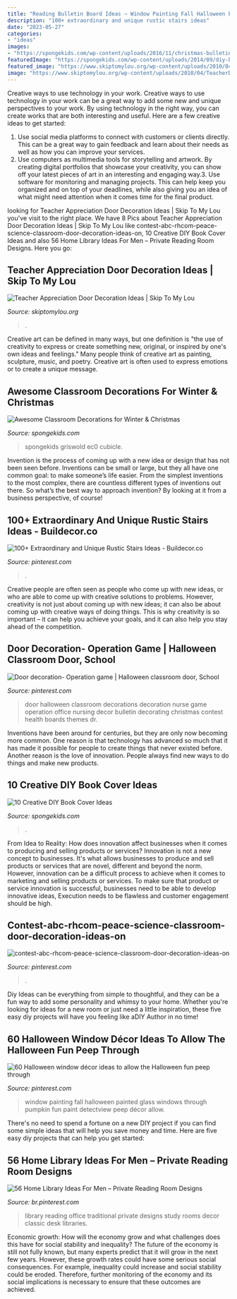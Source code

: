 ```yaml
---
title: "Reading Bulletin Board Ideas ~ Window Painting Fall Halloween Painted Glass Windows Through Pumpkin Fun Paint Detectview Peep Décor Allow"
description: "100+ extraordinary and unique rustic stairs ideas"
date: "2023-05-27"
categories:
- "ideas"
images:
- "https://spongekids.com/wp-content/uploads/2016/11/christmas-bulletin-board/13-christmas-bulletin-board-ideas.jpg"
featuredImage: "https://spongekids.com/wp-content/uploads/2014/09/diy-book-cover-ideas/4-old-books-make-great-journals.jpg"
featured_image: "https://www.skiptomylou.org/wp-content/uploads/2010/04/TeacherDoorspreadingwingsbutterflies.jpg"
image: "https://www.skiptomylou.org/wp-content/uploads/2010/04/TeacherDoorspreadingwingsbutterflies.jpg"
---
```



Creative ways to use technology in your work.
Creative ways to use technology in your work can be a great way to add some new and unique perspectives to your work. By using technology in the right way, you can create works that are both interesting and useful. Here are a few creative ideas to get started: 
1. Use social media platforms to connect with customers or clients directly. This can be a great way to gain feedback and learn about their needs as well as how you can improve your services.
2. Use computers as multimedia tools for storytelling and artwork. By creating digital portfolios that showcase your creativity, you can show off your latest pieces of art in an interesting and engaging way.3. Use software for monitoring and managing projects. This can help keep you organized and on top of your deadlines, while also giving you an idea of what might need attention when it comes time for the final product.
	

		
looking for Teacher Appreciation Door Decoration Ideas | Skip To My Lou you've visit to the right place. We have 8 Pics about Teacher Appreciation Door Decoration Ideas | Skip To My Lou like contest-abc-rhcom-peace-science-classroom-door-decoration-ideas-on, 10 Creative DIY Book Cover Ideas and also 56 Home Library Ideas For Men – Private Reading Room Designs. Here you go:
		
    
## Teacher Appreciation Door Decoration Ideas | Skip To My Lou

<img loading=lazy src="https://www.skiptomylou.org/wp-content/uploads/2010/04/TeacherDoorspreadingwingsbutterflies.jpg" onerror="this.onerror=null;this.src='https://tse4.mm.bing.net/th?id=OIP.frWpC4DpMFnBKg1HBiHfuAHaNj&amp;pid=15.1';" alt="Teacher Appreciation Door Decoration Ideas | Skip To My Lou">

_Source: skiptomylou.org_

>. 

	

Creative art can be defined in many ways, but one definition is "the use of creativity to express or create something new, original, or inspired by one's own ideas and feelings." Many people think of creative art as painting, sculpture, music, and poetry. Creative art is often used to express emotions or to create a unique message.

    
## Awesome Classroom Decorations For Winter &amp; Christmas

<img loading=lazy src="https://spongekids.com/wp-content/uploads/2016/11/christmas-bulletin-board/13-christmas-bulletin-board-ideas.jpg" onerror="this.onerror=null;this.src='https://tse3.mm.bing.net/th?id=OIP.OpdLSa9RhcKpaUqbiRDoSgHaLH&amp;pid=15.1';" alt="Awesome Classroom Decorations for Winter &amp; Christmas">

_Source: spongekids.com_

>spongekids griswold ec0 cubicle. 

	

Invention is the process of coming up with a new idea or design that has not been seen before. Inventions can be small or large, but they all have one common goal: to make someone’s life easier. From the simplest inventions to the most complex, there are countless different types of inventions out there. So what’s the best way to approach invention? By looking at it from a business perspective, of course!

    
## 100+ Extraordinary And Unique Rustic Stairs Ideas - Buildecor.co

<img loading=lazy src="https://i.pinimg.com/736x/2b/32/b2/2b32b2e6a8fa329f21377f7275b09a79.jpg" onerror="this.onerror=null;this.src='https://tse3.mm.bing.net/th?id=OIP.lXUdIKZtFYNhntkw5FOCNQHaJ-&amp;pid=15.1';" alt="100+ Extraordinary and Unique Rustic Stairs Ideas - Buildecor.co">

_Source: pinterest.com_

>. 

	

Creative people are often seen as people who come up with new ideas, or who are able to come up with creative solutions to problems. However, creativity is not just about coming up with new ideas; it can also be about coming up with creative ways of doing things. This is why creativity is so important – it can help you achieve your goals, and it can also help you stay ahead of the competition.

    
## Door Decoration- Operation Game | Halloween Classroom Door, School

<img loading=lazy src="https://i.pinimg.com/736x/0c/b2/4f/0cb24fc406661237b06897e2ec50270b.jpg" onerror="this.onerror=null;this.src='https://tse1.mm.bing.net/th?id=OIP.DYknqicoSAqlPY5rRc2p0wHaJ3&amp;pid=15.1';" alt="Door decoration- Operation game | Halloween classroom door, School">

_Source: pinterest.com_

>door halloween classroom decorations decoration nurse game operation office nursing decor bulletin decorating christmas contest health boards themes dr. 

	

Inventions have been around for centuries, but they are only now becoming more common. One reason is that technology has advanced so much that it has made it possible for people to create things that never existed before. Another reason is the love of innovation. People always find new ways to do things and make new products.

    
## 10 Creative DIY Book Cover Ideas

<img loading=lazy src="https://spongekids.com/wp-content/uploads/2014/09/diy-book-cover-ideas/4-old-books-make-great-journals.jpg" onerror="this.onerror=null;this.src='https://tse2.mm.bing.net/th?id=OIP.eWOE_esJZnOiewwDMmULugHaJ4&amp;pid=15.1';" alt="10 Creative DIY Book Cover Ideas">

_Source: spongekids.com_

>. 

	

From Idea to Reality: How does innovation affect businesses when it comes to producing and selling products or services?
Innovation is not a new concept to businesses. It's what allows businesses to produce and sell products or services that are novel, different and beyond the norm. However, innovation can be a difficult process to achieve when it comes to marketing and selling products or services. To make sure that product or service innovation is successful, businesses need to be able to develop innovative ideas, Execution needs to be flawless and customer engagement should be high.

    
## Contest-abc-rhcom-peace-science-classroom-door-decoration-ideas-on

<img loading=lazy src="https://i.pinimg.com/736x/6d/0f/00/6d0f0043a2bf295b26491369e93302d3.jpg" onerror="this.onerror=null;this.src='https://tse3.mm.bing.net/th?id=OIP.lSNI_SJi_yJCmBxvp48MGQHaJ4&amp;pid=15.1';" alt="contest-abc-rhcom-peace-science-classroom-door-decoration-ideas-on">

_Source: pinterest.com_

>. 

	

Diy Ideas can be everything from simple to thoughtful, and they can be a fun way to add some personality and whimsy to your home. Whether you're looking for ideas for a new room or just need a little inspiration, these five easy diy projects will have you feeling like aDIY Author in no time!

    
## 60 Halloween Window Décor Ideas To Allow The Halloween Fun Peep Through

<img loading=lazy src="https://i.pinimg.com/736x/d7/aa/20/d7aa206aa33eaaa32758bc753de95f19.jpg" onerror="this.onerror=null;this.src='https://tse4.mm.bing.net/th?id=OIP.Bf1ampRv4hxy569mTa4PYAHaJ4&amp;pid=15.1';" alt="60 Halloween window décor ideas to allow the Halloween fun peep through">

_Source: pinterest.com_

>window painting fall halloween painted glass windows through pumpkin fun paint detectview peep décor allow. 

	

There's no need to spend a fortune on a new DIY project if you can find some simple ideas that will help you save money and time. Here are five easy diy projects that can help you get started: 

    
## 56 Home Library Ideas For Men – Private Reading Room Designs

<img loading=lazy src="https://i.pinimg.com/736x/b4/94/44/b494448fb404aa2a5b57c58bec157246.jpg" onerror="this.onerror=null;this.src='https://tse3.mm.bing.net/th?id=OIP.FlCyw7ihK1ZiBLgC1dUl3wHaKI&amp;pid=15.1';" alt="56 Home Library Ideas For Men – Private Reading Room Designs">

_Source: br.pinterest.com_

>library reading office traditional private designs study rooms decor classic desk libraries. 

	

Economic growth: How will the economy grow and what challenges does this have for social stability and inequality?
The future of the economy is still not fully known, but many experts predict that it will grow in the next few years. However, these growth rates could have some serious social consequences. For example, inequality could increase and social stability could be eroded. Therefore, further monitoring of the economy and its social implications is necessary to ensure that these outcomes are achieved.

